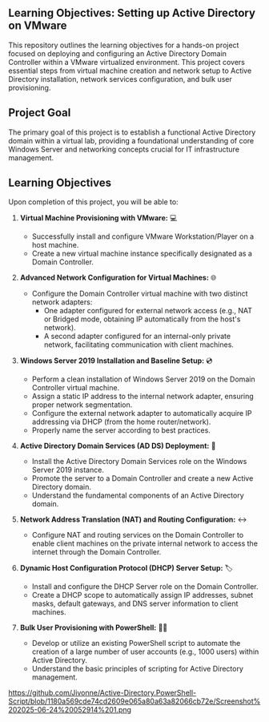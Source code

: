 ## Learning Objectives: Setting up Active Directory on VMware

This repository outlines the learning objectives for a hands-on project focused on deploying and configuring an Active Directory Domain Controller within a VMware virtualized environment. This project covers essential steps from virtual machine creation and network setup to Active Directory installation, network services configuration, and bulk user provisioning.

## Project Goal

The primary goal of this project is to establish a functional Active Directory domain within a virtual lab, providing a foundational understanding of core Windows Server and networking concepts crucial for IT infrastructure management.

## Learning Objectives

Upon completion of this project, you will be able to:

1.  **Virtual Machine Provisioning with VMware:** 💻
    * Successfully install and configure VMware Workstation/Player on a host machine.
    * Create a new virtual machine instance specifically designated as a Domain Controller.

2.  **Advanced Network Configuration for Virtual Machines:** 🌐
    * Configure the Domain Controller virtual machine with two distinct network adapters:
        * One adapter configured for external network access (e.g., NAT or Bridged mode, obtaining IP automatically from the host's network).
        * A second adapter configured for an internal-only private network, facilitating communication with client machines.

3.  **Windows Server 2019 Installation and Baseline Setup:** 💿
    * Perform a clean installation of Windows Server 2019 on the Domain Controller virtual machine.
    * Assign a static IP address to the internal network adapter, ensuring proper network segmentation.
    * Configure the external network adapter to automatically acquire IP addressing via DHCP (from the home router/network).
    * Properly name the server according to best practices.

4.  **Active Directory Domain Services (AD DS) Deployment:** 🌳
    * Install the Active Directory Domain Services role on the Windows Server 2019 instance.
    * Promote the server to a Domain Controller and create a new Active Directory domain.
    * Understand the fundamental components of an Active Directory domain.

5.  **Network Address Translation (NAT) and Routing Configuration:** ↔️
    * Configure NAT and routing services on the Domain Controller to enable client machines on the private internal network to access the internet through the Domain Controller.

6.  **Dynamic Host Configuration Protocol (DHCP) Server Setup:** 🏷️
    * Install and configure the DHCP Server role on the Domain Controller.
    * Create a DHCP scope to automatically assign IP addresses, subnet masks, default gateways, and DNS server information to client machines.

7.  **Bulk User Provisioning with PowerShell:** 🧑‍💻
    * Develop or utilize an existing PowerShell script to automate the creation of a large number of user accounts (e.g., 1000 users) within Active Directory.
    * Understand the basic principles of scripting for Active Directory management.
      
https://github.com/Jivonne/Active-Directory.PowerShell-Script/blob/1180a569cde74cd2609e065a80a63a82066cb72e/Screenshot%202025-06-24%20052914%201.png
